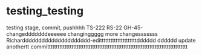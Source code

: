 # testing_testing
testing stage, commit, pushhhh
TS-222
RS-22
GH-45-changedddddddeeeeee
changinggggg
more changesssssss
Richarddddddddddddddddddddd-editttttttttttttttttttttdddddd
dddddd
update
anothertt
committttttttttttttttttttttttttttttttttttttttttttttttttttttttttttttttttttttttttttttttt

